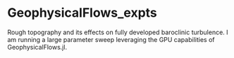 # GeophysicalFlows_expts
Rough topography and its effects on fully developed baroclinic turbulence. I am running a large parameter sweep leveraging the GPU capabilities of GeophysicalFlows.jl.
